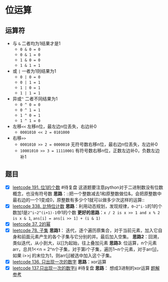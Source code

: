 # 位运算
## 运算符
* 与    `&` 二者均为1结果才是1
	* `0 & 0 = 0`
	* `0 & 1 = 0`
	* `1 & 0 = 0`
	* `1 & 1 = 1`
* 或    `|` 一者为1则结果为1
	* `0 | 0 = 0`
	* `0 | 1 = 1`
	* `1 | 0 = 1`
	* `1 | 1 = 1`
* 异或`^` 二者不同结果为1
	* `0 ^ 0 = 0`
	* `0 ^ 1 = 1`
	* `1 ^ 0 = 1`
	* `1 ^ 1 = 0`
* 左移`<<`  左移n位，最左边n位丢失，右边补0
	* `0001010 << 2 = 0101000`
* 右移`>>`  
	* `0001010 >> 2 = 0000010` 无符号数右移n位，最右边n位丢失，左边补0
	* `10001010 >> 3 = 11110001` 有符号数右移n位，正数左边补0，负数左边补1

## 题目
- [x] [leetcode 191. 位1的个数](https://leetcode-cn.com/problems/number-of-1-bits/description/) #待复盘
这道题要注意python对于二进制数没有位数概念，也没有符号数
**思路**：::把一个整数减去1和原整数做位&，会把原整数中最右边的一个1变成0，原整数有多少个1就可以做多少次这样的运算::
- [x] [leetcode 338. 比特位计数](https://leetcode-cn.com/problems/counting-bits/solution/bi-te-wei-ji-shu-by-leetcode/)
**思路**：利用动态规划，发现规律，`0~2^i-1`的1的个数加1是`2^i~2^(i+1)-1`中1的个数
**更好的思路**：`x / 2 is x >> 1 and x % 2 is x & 1`, 
`ans[i] = ans[i >> 1] + (i & 1)`
- [x] [leetcode 37. 2的幂](https://leetcode-cn.com/submissions/detail/45054500/)
- [x] [leetcode 78. 子集](https://leetcode-cn.com/problems/subsets/description/)
**思路1**： 迭代，逐个遍历原集合，对于当前元素，加入它自身和前面元素产生的各个子集与它分别的并。最后加入空集。
**思路2**：回溯，类似迭代，从小到大，以[]为起始，往上叠加元素
**思路3**: 位运算，n个元素arr，总共1<<n = 2^n个子集，对于第i个子集，遍历1~n个元素，对于arr[j]，如果 i>>j 的末位为1，则arr[j]被选中加入这个子集。
- [x] [leetcode 136. 只出现一次的数字](https://leetcode-cn.com/problems/single-number/)
**思路**：xor运算
- [x] [leetcode 137.只出现一次的数字ii](https://leetcode-cn.com/problems/single-number-ii/solution/single-number-ii-mo-ni-san-jin-zhi-fa-by-jin407891/) #待复盘
**思路**： 想成3进制的xor运算  [题解参考](http://liadbiz.github.io/leetcode-single-number-problems-summary/)

